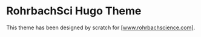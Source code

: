 # __RohrbachSci__ Hugo Theme

This theme has been designed by scratch for [www.rohrbachscience.com].
